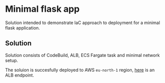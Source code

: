 # Minimal flask app

Solution intended to demonstrate IaC approach to deployment for a minimal flask application.

## Solution

Solution consists of CodeBuild, ALB, ECS Fargate task and minimal network setup.

The soluion is succesfully deployed to AWS `eu-north-1` region, [here](http://flask-app-alb-1708220936.eu-north-1.elb.amazonaws.com/) is an ALB endpoint.